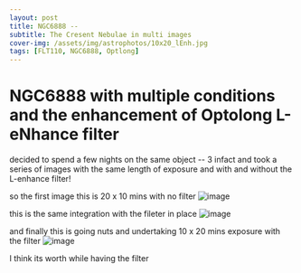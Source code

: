 ```yaml
---
layout: post
title: NGC6888 -- 
subtitle: The Cresent Nebulae in multi images
cover-img: /assets/img/astrophotos/10x20_lEnh.jpg
tags: [FLT110, NGC6888, Optlong]
---
```

# NGC6888 with multiple conditions and the enhancement of Optolong L-eNhance filter

decided to spend a few nights on the same object -- 3 infact and took a series of images with the same length of exposure and with and without the L-enhance filter!

so the first image this is 20 x 10 mins with no filter 
![image]("../assets/img/astrophotos/20x10_nolEnh.jpg")

this is the same integration with the fileter in place 
![image]("../assets/img/astrophotos/20x10_lEnh.jpg")

and finally this is going nuts and undertaking 10 x 20 mins exposure with the filter
![image]("../assets/img/astrophotos/10x20_lEnh.jpg")

I think its worth while having the filter